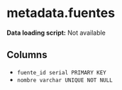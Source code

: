 # metadata.fuentes

**Data loading script:** Not available

## Columns

- `fuente_id serial PRIMARY KEY`
- `nombre varchar UNIQUE NOT NULL`
